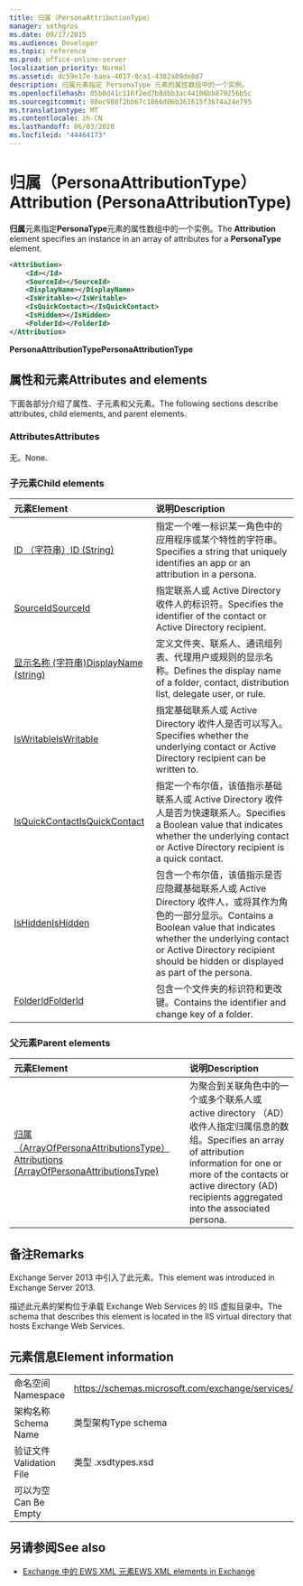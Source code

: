 ```yaml
---
title: 归属（PersonaAttributionType）
manager: sethgros
ms.date: 09/17/2015
ms.audience: Developer
ms.topic: reference
ms.prod: office-online-server
localization_priority: Normal
ms.assetid: dc59e17e-baea-4617-8ca1-4382a89de0d7
description: 归属元素指定 PersonaType 元素的属性数组中的一个实例。
ms.openlocfilehash: 05b0d41c116f2ed7b8dbb3ac44108bb879256b5c
ms.sourcegitcommit: 88ec988f2bb67c1866d06b361615f3674a24e795
ms.translationtype: MT
ms.contentlocale: zh-CN
ms.lasthandoff: 06/03/2020
ms.locfileid: "44464173"
---
```

# <a name="attribution-personaattributiontype"></a><span data-ttu-id="a742e-103">归属（PersonaAttributionType）</span><span class="sxs-lookup"><span data-stu-id="a742e-103">Attribution (PersonaAttributionType)</span></span>

<span data-ttu-id="a742e-104">**归属**元素指定**PersonaType**元素的属性数组中的一个实例。</span><span class="sxs-lookup"><span data-stu-id="a742e-104">The **Attribution** element specifies an instance in an array of attributes for a **PersonaType** element.</span></span> 
  
```XML
<Attribution>
    <Id></Id>
    <SourceId></SourceId>
    <DisplayName></DisplayName>
    <IsWritable></IsWritable>
    <IsQuickContact></IsQuickContact>
    <IsHidden></IsHidden>
    <FolderId></FolderId>
</Attribution>
```

 <span data-ttu-id="a742e-105">**PersonaAttributionType**</span><span class="sxs-lookup"><span data-stu-id="a742e-105">**PersonaAttributionType**</span></span>
## <a name="attributes-and-elements"></a><span data-ttu-id="a742e-106">属性和元素</span><span class="sxs-lookup"><span data-stu-id="a742e-106">Attributes and elements</span></span>

<span data-ttu-id="a742e-107">下面各部分介绍了属性、子元素和父元素。</span><span class="sxs-lookup"><span data-stu-id="a742e-107">The following sections describe attributes, child elements, and parent elements.</span></span>
  
### <a name="attributes"></a><span data-ttu-id="a742e-108">Attributes</span><span class="sxs-lookup"><span data-stu-id="a742e-108">Attributes</span></span>

<span data-ttu-id="a742e-109">无。</span><span class="sxs-lookup"><span data-stu-id="a742e-109">None.</span></span>
  
### <a name="child-elements"></a><span data-ttu-id="a742e-110">子元素</span><span class="sxs-lookup"><span data-stu-id="a742e-110">Child elements</span></span>

|<span data-ttu-id="a742e-111">**元素**</span><span class="sxs-lookup"><span data-stu-id="a742e-111">**Element**</span></span>|<span data-ttu-id="a742e-112">**说明**</span><span class="sxs-lookup"><span data-stu-id="a742e-112">**Description**</span></span>|
|:-----|:-----|
|[<span data-ttu-id="a742e-113">ID （字符串）</span><span class="sxs-lookup"><span data-stu-id="a742e-113">ID (String)</span></span>](id-string.md) <br/> |<span data-ttu-id="a742e-114">指定一个唯一标识某一角色中的应用程序或某个特性的字符串。</span><span class="sxs-lookup"><span data-stu-id="a742e-114">Specifies a string that uniquely identifies an app or an attribution in a persona.</span></span>  <br/> |
|[<span data-ttu-id="a742e-115">SourceId</span><span class="sxs-lookup"><span data-stu-id="a742e-115">SourceId</span></span>](sourceid.md) <br/> |<span data-ttu-id="a742e-116">指定联系人或 Active Directory 收件人的标识符。</span><span class="sxs-lookup"><span data-stu-id="a742e-116">Specifies the identifier of the contact or Active Directory recipient.</span></span>  <br/> |
|[<span data-ttu-id="a742e-117">显示名称 (字符串)</span><span class="sxs-lookup"><span data-stu-id="a742e-117">DisplayName (string)</span></span>](displayname-string.md) <br/> |<span data-ttu-id="a742e-118">定义文件夹、联系人、通讯组列表、代理用户或规则的显示名称。</span><span class="sxs-lookup"><span data-stu-id="a742e-118">Defines the display name of a folder, contact, distribution list, delegate user, or rule.</span></span>  <br/> |
|[<span data-ttu-id="a742e-119">IsWritable</span><span class="sxs-lookup"><span data-stu-id="a742e-119">IsWritable</span></span>](iswritable.md) <br/> |<span data-ttu-id="a742e-120">指定基础联系人或 Active Directory 收件人是否可以写入。</span><span class="sxs-lookup"><span data-stu-id="a742e-120">Specifies whether the underlying contact or Active Directory recipient can be written to.</span></span>  <br/> |
|[<span data-ttu-id="a742e-121">IsQuickContact</span><span class="sxs-lookup"><span data-stu-id="a742e-121">IsQuickContact</span></span>](isquickcontact.md) <br/> |<span data-ttu-id="a742e-122">指定一个布尔值，该值指示基础联系人或 Active Directory 收件人是否为快速联系人。</span><span class="sxs-lookup"><span data-stu-id="a742e-122">Specifies a Boolean value that indicates whether the underlying contact or Active Directory recipient is a quick contact.</span></span>  <br/> |
|[<span data-ttu-id="a742e-123">IsHidden</span><span class="sxs-lookup"><span data-stu-id="a742e-123">IsHidden</span></span>](ishidden.md) <br/> |<span data-ttu-id="a742e-124">包含一个布尔值，该值指示是否应隐藏基础联系人或 Active Directory 收件人，或将其作为角色的一部分显示。</span><span class="sxs-lookup"><span data-stu-id="a742e-124">Contains a Boolean value that indicates whether the underlying contact or Active Directory recipient should be hidden or displayed as part of the persona.</span></span>  <br/> |
|[<span data-ttu-id="a742e-125">FolderId</span><span class="sxs-lookup"><span data-stu-id="a742e-125">FolderId</span></span>](folderid.md) <br/> |<span data-ttu-id="a742e-126">包含一个文件夹的标识符和更改键。</span><span class="sxs-lookup"><span data-stu-id="a742e-126">Contains the identifier and change key of a folder.</span></span>  <br/> |
   
### <a name="parent-elements"></a><span data-ttu-id="a742e-127">父元素</span><span class="sxs-lookup"><span data-stu-id="a742e-127">Parent elements</span></span>

|<span data-ttu-id="a742e-128">**元素**</span><span class="sxs-lookup"><span data-stu-id="a742e-128">**Element**</span></span>|<span data-ttu-id="a742e-129">**说明**</span><span class="sxs-lookup"><span data-stu-id="a742e-129">**Description**</span></span>|
|:-----|:-----|
|[<span data-ttu-id="a742e-130">归属（ArrayOfPersonaAttributionsType）</span><span class="sxs-lookup"><span data-stu-id="a742e-130">Attributions (ArrayOfPersonaAttributionsType)</span></span>](attributions-arrayofpersonaattributionstype.md) <br/> |<span data-ttu-id="a742e-131">为聚合到关联角色中的一个或多个联系人或 active directory （AD）收件人指定归属信息的数组。</span><span class="sxs-lookup"><span data-stu-id="a742e-131">Specifies an array of attribution information for one or more of the contacts or active directory (AD) recipients aggregated into the associated persona.</span></span>  <br/> |
   
## <a name="remarks"></a><span data-ttu-id="a742e-132">备注</span><span class="sxs-lookup"><span data-stu-id="a742e-132">Remarks</span></span>

<span data-ttu-id="a742e-133">Exchange Server 2013 中引入了此元素。</span><span class="sxs-lookup"><span data-stu-id="a742e-133">This element was introduced in Exchange Server 2013.</span></span>
  
<span data-ttu-id="a742e-134">描述此元素的架构位于承载 Exchange Web Services 的 IIS 虚拟目录中。</span><span class="sxs-lookup"><span data-stu-id="a742e-134">The schema that describes this element is located in the IIS virtual directory that hosts Exchange Web Services.</span></span>
  
## <a name="element-information"></a><span data-ttu-id="a742e-135">元素信息</span><span class="sxs-lookup"><span data-stu-id="a742e-135">Element information</span></span>

|||
|:-----|:-----|
|<span data-ttu-id="a742e-136">命名空间</span><span class="sxs-lookup"><span data-stu-id="a742e-136">Namespace</span></span>  <br/> |https://schemas.microsoft.com/exchange/services/2006/types  <br/> |
|<span data-ttu-id="a742e-137">架构名称</span><span class="sxs-lookup"><span data-stu-id="a742e-137">Schema Name</span></span>  <br/> |<span data-ttu-id="a742e-138">类型架构</span><span class="sxs-lookup"><span data-stu-id="a742e-138">Type schema</span></span>  <br/> |
|<span data-ttu-id="a742e-139">验证文件</span><span class="sxs-lookup"><span data-stu-id="a742e-139">Validation File</span></span>  <br/> |<span data-ttu-id="a742e-140">类型 .xsd</span><span class="sxs-lookup"><span data-stu-id="a742e-140">types.xsd</span></span>  <br/> |
|<span data-ttu-id="a742e-141">可以为空</span><span class="sxs-lookup"><span data-stu-id="a742e-141">Can Be Empty</span></span>  <br/> ||
   
## <a name="see-also"></a><span data-ttu-id="a742e-142">另请参阅</span><span class="sxs-lookup"><span data-stu-id="a742e-142">See also</span></span>

- [<span data-ttu-id="a742e-143">Exchange 中的 EWS XML 元素</span><span class="sxs-lookup"><span data-stu-id="a742e-143">EWS XML elements in Exchange</span></span>](ews-xml-elements-in-exchange.md)

